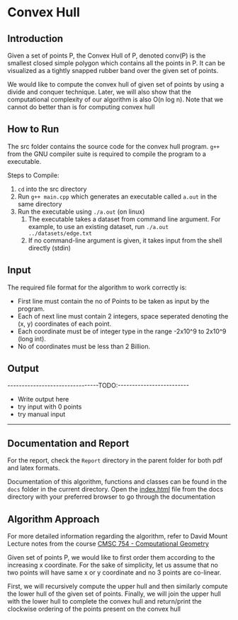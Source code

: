 # Convex Hull

## Introduction

Given a set of points P, the Convex Hull of P, denoted conv(P) is the smallest closed
simple polygon which contains all the points in P. It can be visualized as a tightly
snapped rubber band over the given set of points.

We would like to compute the convex hull of given set of points by using a divide and
conquer technique. Later, we will also show that the computational complexity of our 
algorithm is also O(n log n). Note that we cannot do better than is for computing 
convex hull

## How to Run

The src folder contains the source code for the convex hull program. `g++` from the GNU
compiler suite is required to compile the program to a executable.

Steps to Compile:

1) `cd` into the src directory
2) Run `g++ main.cpp` which generates an executable called `a.out` in the same directory
3) Run the executable using `./a.out` (on linux) 
   1) The executable takes a dataset from command line argument. For example, to use an existing dataset, run `./a.out ../datasets/edge.txt`
   2) If no command-line argument is given, it takes input from the shell directly (stdin)

## Input

The required file format for the algorithm to work correctly is:

- First line must contain the no of Points to be taken as input by the program.
- Each of next line must contain 2 integers, space seperated denoting the (x, y) coordinates of each point.
- Each coordinate must be of integer type in the range -2x10^9 to 2x10^9 (long int).
- No of coordinates must be less than 2 Billion.

## Output

--------------------------------TODO:-------------------------
- Write output here
- try input with 0 points
- try manual input
--------------------------------------------------------------

## Documentation and Report

For the report, check the `Report` directory in the parent folder for both pdf and latex formats.

Documentation of this algorithm, functions and classes can be found in the `docs` folder 
in the current directory. Open the [index.html](./docs/index.html) file from the docs directory
with your preferred browser to go through the documentation

## Algorithm Approach

For more detailed information regarding the algorithm, refer to David Mount Lecture notes 
from the course [CMSC 754 - Computational Geometry](https://www.cs.umd.edu/class/spring2020/cmsc754/lectures.html)

Given set of points P, we would like to first order them according to the increasing 
x coordinate. For the sake of simplicity, let us assume that no two points will have
same x or y coordinate and no 3 points are co-linear.

First, we will recursively compute the upper hull and then similarly compute the 
lower hull of the given set of points. Finally, we will join the upper hull with the 
lower hull to complete the convex hull and return/print the clockwise ordering of the
points present on the convex hull